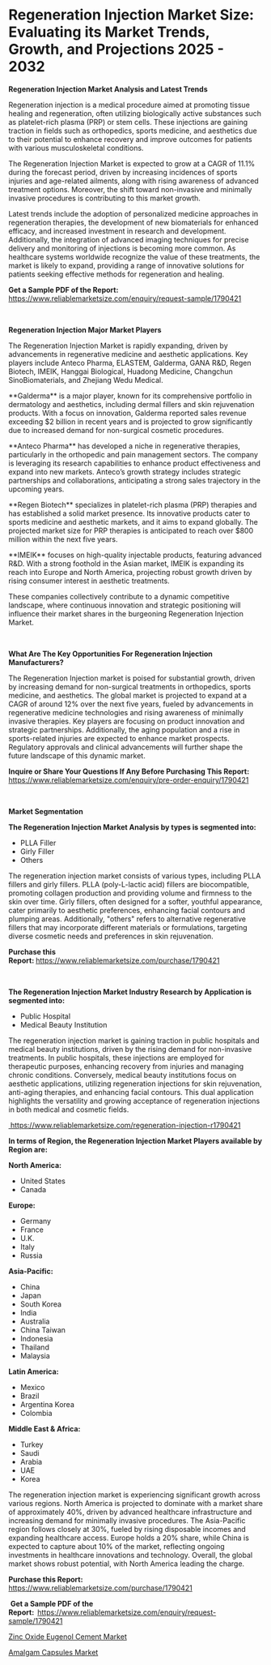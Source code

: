 <p><h1>Regeneration Injection Market Size: Evaluating its Market Trends, Growth, and Projections 2025 - 2032</h1></p><p><strong>Regeneration Injection Market Analysis and Latest Trends</strong></p>
<p><p>Regeneration injection is a medical procedure aimed at promoting tissue healing and regeneration, often utilizing biologically active substances such as platelet-rich plasma (PRP) or stem cells. These injections are gaining traction in fields such as orthopedics, sports medicine, and aesthetics due to their potential to enhance recovery and improve outcomes for patients with various musculoskeletal conditions. </p><p>The Regeneration Injection Market is expected to grow at a CAGR of 11.1% during the forecast period, driven by increasing incidences of sports injuries and age-related ailments, along with rising awareness of advanced treatment options. Moreover, the shift toward non-invasive and minimally invasive procedures is contributing to this market growth. </p><p>Latest trends include the adoption of personalized medicine approaches in regeneration therapies, the development of new biomaterials for enhanced efficacy, and increased investment in research and development. Additionally, the integration of advanced imaging techniques for precise delivery and monitoring of injections is becoming more common. As healthcare systems worldwide recognize the value of these treatments, the market is likely to expand, providing a range of innovative solutions for patients seeking effective methods for regeneration and healing.</p></p>
<p><strong>Get a Sample PDF of the Report:&nbsp;</strong> <a href="https://www.reliablemarketsize.com/enquiry/request-sample/1790421?utm_campaign=2041&utm_medium=2&utm_source=Github&utm_content=ia&utm_term=08032025&utm_id=regeneration-injection">https://www.reliablemarketsize.com/enquiry/request-sample/1790421</a></p>
<p>&nbsp;</p>
<p><strong>Regeneration Injection Major Market Players</strong></p>
<p><p>The Regeneration Injection Market is rapidly expanding, driven by advancements in regenerative medicine and aesthetic applications. Key players include Anteco Pharma, ELASTEM, Galderma, GANA R&D, Regen Biotech, IMEIK, Hanggai Biological, Huadong Medicine, Changchun SinoBiomaterials, and Zhejiang Wedu Medical.</p><p>**Galderma** is a major player, known for its comprehensive portfolio in dermatology and aesthetics, including dermal fillers and skin rejuvenation products. With a focus on innovation, Galderma reported sales revenue exceeding $2 billion in recent years and is projected to grow significantly due to increased demand for non-surgical cosmetic procedures.</p><p>**Anteco Pharma** has developed a niche in regenerative therapies, particularly in the orthopedic and pain management sectors. The company is leveraging its research capabilities to enhance product effectiveness and expand into new markets. Anteco’s growth strategy includes strategic partnerships and collaborations, anticipating a strong sales trajectory in the upcoming years.</p><p>**Regen Biotech** specializes in platelet-rich plasma (PRP) therapies and has established a solid market presence. Its innovative products cater to sports medicine and aesthetic markets, and it aims to expand globally. The projected market size for PRP therapies is anticipated to reach over $800 million within the next five years.</p><p>**IMEIK** focuses on high-quality injectable products, featuring advanced R&D. With a strong foothold in the Asian market, IMEIK is expanding its reach into Europe and North America, projecting robust growth driven by rising consumer interest in aesthetic treatments.</p><p>These companies collectively contribute to a dynamic competitive landscape, where continuous innovation and strategic positioning will influence their market shares in the burgeoning Regeneration Injection Market.</p></p>
<p>&nbsp;</p>
<p><strong>What Are The Key Opportunities For Regeneration Injection Manufacturers?</strong></p>
<p><p>The Regeneration Injection market is poised for substantial growth, driven by increasing demand for non-surgical treatments in orthopedics, sports medicine, and aesthetics. The global market is projected to expand at a CAGR of around 12% over the next five years, fueled by advancements in regenerative medicine technologies and rising awareness of minimally invasive therapies. Key players are focusing on product innovation and strategic partnerships. Additionally, the aging population and a rise in sports-related injuries are expected to enhance market prospects. Regulatory approvals and clinical advancements will further shape the future landscape of this dynamic market.</p></p>
<p><strong>Inquire or Share Your Questions If Any Before Purchasing This Report:</strong> <a href="https://www.reliablemarketsize.com/enquiry/pre-order-enquiry/1790421?utm_campaign=2041&utm_medium=2&utm_source=Github&utm_content=ia&utm_term=08032025&utm_id=regeneration-injection">https://www.reliablemarketsize.com/enquiry/pre-order-enquiry/1790421</a></p>
<p>&nbsp;</p>
<p><strong>Market Segmentation</strong></p>
<p><strong>The Regeneration Injection Market Analysis by types is segmented into:</strong></p>
<p><ul><li>PLLA Filler</li><li>Girly Filler</li><li>Others</li></ul></p>
<p><p>The regeneration injection market consists of various types, including PLLA fillers and girly fillers. PLLA (poly-L-lactic acid) fillers are biocompatible, promoting collagen production and providing volume and firmness to the skin over time. Girly fillers, often designed for a softer, youthful appearance, cater primarily to aesthetic preferences, enhancing facial contours and plumping areas. Additionally, "others" refers to alternative regenerative fillers that may incorporate different materials or formulations, targeting diverse cosmetic needs and preferences in skin rejuvenation.</p></p>
<p><strong>Purchase this Report:&nbsp;</strong><a href="https://www.reliablemarketsize.com/purchase/1790421?utm_campaign=2041&utm_medium=2&utm_source=Github&utm_content=ia&utm_term=08032025&utm_id=regeneration-injection">https://www.reliablemarketsize.com/purchase/1790421</a></p>
<p>&nbsp;</p>
<p><strong>The Regeneration Injection Market Industry Research by Application is segmented into:</strong></p>
<p><ul><li>Public Hospital</li><li>Medical Beauty Institution</li></ul></p>
<p><p>The regeneration injection market is gaining traction in public hospitals and medical beauty institutions, driven by the rising demand for non-invasive treatments. In public hospitals, these injections are employed for therapeutic purposes, enhancing recovery from injuries and managing chronic conditions. Conversely, medical beauty institutions focus on aesthetic applications, utilizing regeneration injections for skin rejuvenation, anti-aging therapies, and enhancing facial contours. This dual application highlights the versatility and growing acceptance of regeneration injections in both medical and cosmetic fields.</p></p>
<p><a href="https://www.reliablemarketsize.com/regeneration-injection-r1790421?utm_campaign=2041&utm_medium=2&utm_source=Github&utm_content=ia&utm_term=08032025&utm_id=regeneration-injection">&nbsp;https://www.reliablemarketsize.com/regeneration-injection-r1790421</a></p>
<p><strong>In terms of Region, the Regeneration Injection Market Players available by Region are:</strong></p>
<p>
    <p> <strong> North America: </strong>
        <ul>
            <li>United States</li>
            <li>Canada</li>
        </ul>
        </p> 
    <p> <strong> Europe: </strong>
        <ul>
            <li>Germany</li>
            <li>France</li>
            <li>U.K.</li>
            <li>Italy</li>
            <li>Russia</li>
        </ul>
        </p> 
    <p> <strong> Asia-Pacific: </strong>
        <ul>
            <li>China</li>
            <li>Japan</li>
            <li>South Korea</li>
            <li>India</li>
            <li>Australia</li>
            <li>China Taiwan</li>
            <li>Indonesia</li>
            <li>Thailand</li>
            <li>Malaysia</li>
        </ul>
        </p> 
    <p> <strong> Latin America: </strong>
        <ul>
            <li>Mexico</li>
            <li>Brazil</li>
            <li>Argentina Korea</li>
            <li>Colombia</li>
        </ul>
        </p> 
    <p> <strong> Middle East & Africa: </strong>
        <ul>
            <li>Turkey</li>
            <li>Saudi</li>
            <li>Arabia</li>
            <li>UAE</li>
            <li>Korea</li>
        </ul>
    </p>
    </p>
<p><p>The regeneration injection market is experiencing significant growth across various regions. North America is projected to dominate with a market share of approximately 40%, driven by advanced healthcare infrastructure and increasing demand for minimally invasive procedures. The Asia-Pacific region follows closely at 30%, fueled by rising disposable incomes and expanding healthcare access. Europe holds a 20% share, while China is expected to capture about 10% of the market, reflecting ongoing investments in healthcare innovations and technology. Overall, the global market shows robust potential, with North America leading the charge.</p></p>
<p><strong>Purchase this Report: </strong><a href="https://www.reliablemarketsize.com/purchase/1790421?utm_campaign=2041&utm_medium=2&utm_source=Github&utm_content=ia&utm_term=08032025&utm_id=regeneration-injection">https://www.reliablemarketsize.com/purchase/1790421</a></p>
<p>&nbsp;<strong>Get a Sample PDF of the Report:&nbsp;&nbsp;</strong><a href="https://www.reliablemarketsize.com/enquiry/request-sample/1790421?utm_campaign=2041&utm_medium=2&utm_source=Github&utm_content=ia&utm_term=08032025&utm_id=regeneration-injection">https://www.reliablemarketsize.com/enquiry/request-sample/1790421</a></p>
<p><strong></strong></p>
<p><p><a href="https://github.com/ashepherd82/Market-Research-Report-List-7/blob/main/zinc-oxide-eugenol-cement-market.md?utm_campaign=2041&utm_medium=2&utm_source=Github&utm_content=ia&utm_term=08032025&utm_id=regeneration-injection">Zinc Oxide Eugenol Cement Market</a></p><p><a href="https://github.com/landtmman/Market-Research-Report-List-1/blob/main/amalgam-capsules-market.md?utm_campaign=2041&utm_medium=2&utm_source=Github&utm_content=ia&utm_term=08032025&utm_id=regeneration-injection">Amalgam Capsules Market</a></p></p>